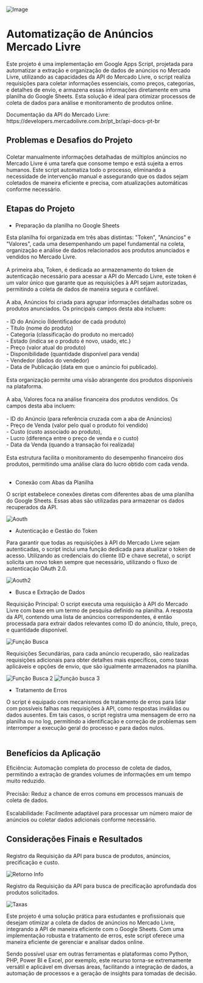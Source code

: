 ![Image](https://github.com/user-attachments/assets/9a345bef-db1a-4f75-bca1-23c2ea63aa02)

<h1 align="left">Automatização de Anúncios Mercado Livre</h1>

<p align="left">Este projeto é uma implementação em Google Apps Script, projetada para automatizar a extração e organização de dados de anúncios no Mercado Livre, utilizando as capacidades da API do Mercado Livre, o script realiza requisições para coletar informações essenciais, como preços, categorias, e detalhes de envio, e armazena essas informações diretamente em uma planilha do Google Sheets. Esta solução é ideal para otimizar processos de coleta de dados para análise e monitoramento de produtos online.</p>

<p align="left"> Documentação da API do Mercado Livre: https://developers.mercadolivre.com.br/pt_br/api-docs-pt-br</p>

###

<h2 align="left">Problemas e Desafios do Projeto</h2>

###

<p align="left">Coletar manualmente informações detalhadas de múltiplos anúncios no Mercado Livre é uma tarefa que consome tempo e está sujeita a erros humanos. Este script automatiza todo o processo, eliminando a necessidade de intervenção manual e assegurando que os dados sejam coletados de maneira eficiente e precisa, com atualizações automáticas conforme necessário.</p>

###

<h2 align="left">Etapas do Projeto</h2>

###

- Preparação da planilha no Google Sheets<br>

Esta planilha foi organizada em três abas distintas: "Token", "Anúncios" e "Valores", cada uma desempenhando um papel fundamental na coleta, organização e análise de dados relacionados aos produtos anunciados e vendidos no Mercado Livre.<br><br>A primeira aba, Token, é dedicada ao armazenamento do token de autenticação necessário para acessar a API do Mercado Livre, este token é um valor único que garante que as requisições à API sejam autorizadas, permitindo a coleta de dados de maneira segura e confiável.<br><br>A aba, Anúncios foi criada para agrupar informações detalhadas sobre os produtos anunciados. Os principais campos desta aba incluem: <br><br>- ID do Anúncio (Identificador de cada produto)<br>- Título (nome do produto)<br>- Categoria (classificação do produto no mercado) <br>- Estado (indica se o produto é novo, usado, etc.) <br>- Preço (valor atual do produto)<br>- Disponibilidade (quantidade disponível para venda)<br>- Vendedor (dados do vendedor)<br>- Data de Publicação (data em que o anúncio foi publicado). <br><br>Esta organização permite uma visão abrangente dos produtos disponíveis na plataforma.<br><br>A aba, Valores foca na análise financeira dos produtos vendidos. Os campos desta aba incluem:<br><br>- ID do Anúncio (para referência cruzada com a aba de Anúncios)<br>- Preço de Venda (valor pelo qual o produto foi vendido) <br>- Custo (custo associado ao produto),<br>- Lucro (diferença entre o preço de venda e o custo)<br>- Data da Venda (quando a transação foi realizada)<br><br>Esta estrutura facilita o monitoramento do desempenho financeiro dos produtos, permitindo uma análise clara do lucro obtido com cada venda.<br><br>

- Conexão com Abas da Planilha<br>

O script estabelece conexões diretas com diferentes abas de uma planilha do Google Sheets. Essas abas são utilizadas para armazenar os dados recuperados da API.
  
![Aouth](https://github.com/user-attachments/assets/5341e035-cd2b-4517-b56b-452b9049d521)
  
- Autenticação e Gestão do Token<br>

Para garantir que todas as requisições à API do Mercado Livre sejam autenticadas, o script inclui uma função dedicada para atualizar o token de acesso. Utilizando as credenciais do cliente (ID e chave secreta), o script solicita um novo token sempre que necessário, utilizando o fluxo de autenticação OAuth 2.0.

![Aouth2](https://github.com/user-attachments/assets/07c07215-bafa-42c2-b4ae-32e30890ef38)
  
- Busca e Extração de Dados<br>

Requisição Principal: O script executa uma requisição à API do Mercado Livre com base em um termo de pesquisa definido na planilha. A resposta da API, contendo uma lista de anúncios correspondentes, é então processada para extrair dados relevantes como ID do anúncio, título, preço, e quantidade disponível.<br>

![Função Busca](https://github.com/user-attachments/assets/723458d7-caf4-4286-9a8a-8cfaa0263129)

Requisições Secundárias, para cada anúncio recuperado, são realizadas requisições adicionais para obter detalhes mais específicos, como taxas aplicáveis e opções de envio, que são igualmente armazenados na planilha.<br>

![Função Busca 2](https://github.com/user-attachments/assets/456c1c37-214a-4e0d-b3dc-45d5f14c0c02)
![função busca 3](https://github.com/user-attachments/assets/4d93d4b2-360a-4f8f-b078-d34928c658cd)

- Tratamento de Erros<br>

O script é equipado com mecanismos de tratamento de erros para lidar com possíveis falhas nas requisições à API, como respostas inválidas ou dados ausentes. Em tais casos, o script registra uma mensagem de erro na planilha ou no log, permitindo a identificação e correção de problemas sem interromper a execução geral do processo e para dados nulos.<br><br>

<h2 align="left">Benefícios da Aplicação</h2>

Eficiência: Automação completa do processo de coleta de dados, permitindo a extração de grandes volumes de informações em um tempo muito reduzido.<br><br>Precisão: Reduz a chance de erros comuns em processos manuais de coleta de dados.<br><br>Escalabilidade: Facilmente adaptável para processar um número maior de anúncios ou coletar dados adicionais conforme necessário.</p>

###

<h2 align="left">Considerações Finais e Resultados</h2>

###
<p>Registro da Requisição da API para busca de produtos, anúncios, precificação e custo. </p>

![Retorno Info](https://github.com/user-attachments/assets/4459a764-4fba-441f-b55c-745496f1112c)  

<p>Registro da Requisição da API para busca de precificação aprofundada dos produtos solicitados.</p>

![Taxas](https://github.com/user-attachments/assets/9657d218-eaaf-4a09-83fb-eb38fb6b58ed)

<p align="left">Este projeto é uma solução prática para estudantes e profissionais que desejam otimizar a coleta de dados de anúncios no Mercado Livre, integrando a API de maneira eficiente com o Google Sheets. Com uma implementação robusta e tratamento de erros, este script oferece uma maneira eficiente de gerenciar e analisar dados online.
  
Sendo possível usar em outras ferramentas e plataformas como Python, PHP, Power BI e Excel, por exemplo, este recurso torna-se extremamente versátil e aplicável em diversas áreas, facilitando a integração de dados, a automação de processos e a geração de insights para tomadas de decisão.</p>

###
